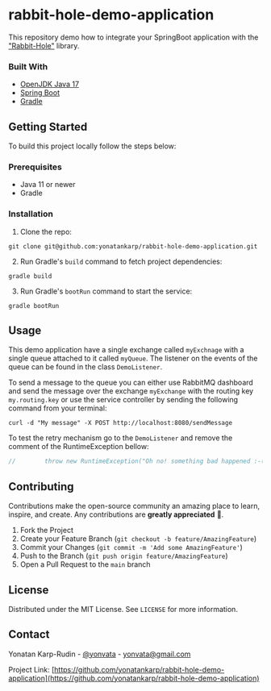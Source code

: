 # rabbit-hole-demo-application
This repository demo how to integrate your SpringBoot application with the ["Rabbit-Hole"](https://github.com/yonatankarp/rabbit-hole) library.

### Built With

* [OpenJDK Java 17](https://openjdk.org/projects/jdk/17/)
* [Spring Boot](https://spring.io/projects/spring-boot)
* [Gradle](https://gradle.org/)

## Getting Started

To build this project locally follow the steps below:

### Prerequisites

* Java 11 or newer
* Gradle

### Installation

1. Clone the repo:
```shell
git clone git@github.com:yonatankarp/rabbit-hole-demo-application.git
```
2. Run Gradle's `build` command to fetch project dependencies:
```shell
gradle build
```
3. Run Gradle's `bootRun` command to start the service:
```shell
gradle bootRun
```

## Usage

This demo application have a single exchange called `myExchnage` with a single queue attached to it called `myQueue`.
The listener on the events of the queue can be found in the class `DemoListener`.

To send a message to the queue you can either use RabbitMQ dashboard and send the message over the exchange `myExchange`
with the routing key `my.routing.key` or use the service controller by sending the following command from your terminal:

```shell
curl -d "My message" -X POST http://localhost:8080/sendMessage
```

To test the retry mechanism go to the `DemoListener` and remove the comment of the RuntimeException bellow:
```java
//        throw new RuntimeException("Oh no! something bad happened :-(");
```


## Contributing

Contributions make the open-source community an amazing place to learn, inspire, and create. Any
contributions are **greatly appreciated** 🙏.

1. Fork the Project
2. Create your Feature Branch (`git checkout -b feature/AmazingFeature`)
3. Commit your Changes (`git commit -m 'Add some AmazingFeature'`)
4. Push to the Branch (`git push origin feature/AmazingFeature`)
5. Open a Pull Request to the `main` branch


## License

Distributed under the MIT License. See `LICENSE` for more information.


## Contact

Yonatan Karp-Rudin - [@yonvata](https://twitter.com/yonvata) - yonvata@gmail.com

Project
Link: [https://github.com/yonatankarp/rabbit-hole-demo-application](https://github.com/yonatankarp/rabbit-hole-demo-application)
